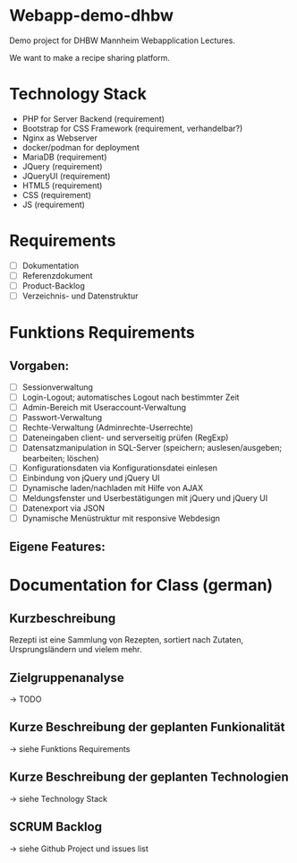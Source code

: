 # Webapp-demo-dhbw
Demo project for DHBW Mannheim Webapplication Lectures.

We want to make a recipe sharing platform.

# Technology Stack
- PHP for Server Backend (requirement)
- Bootstrap for CSS Framework (requirement, verhandelbar?)
- Nginx as Webserver
- docker/podman for deployment
- MariaDB (requirement)
- JQuery (requirement)
- JQueryUI (requirement)
- HTML5 (requirement)
- CSS (requirement)
- JS (requirement)

# Requirements
- [ ] Dokumentation 
- [ ] Referenzdokument
- [ ] Product-Backlog
- [ ] Verzeichnis- und Datenstruktur

# Funktions Requirements
## Vorgaben:
- [ ] Sessionverwaltung
- [ ] Login-Logout; automatisches Logout nach bestimmter Zeit
- [ ] Admin-Bereich mit Useraccount-Verwaltung
- [ ] Passwort-Verwaltung
- [ ] Rechte-Verwaltung (Adminrechte-Userrechte)
- [ ] Dateneingaben client- und serverseitig prüfen (RegExp)
- [ ] Datensatzmanipulation in SQL-Server (speichern; auslesen/ausgeben; bearbeiten; löschen)
- [ ] Konfigurationsdaten via Konfigurationsdatei einlesen
- [ ] Einbindung von jQuery und jQuery UI
- [ ] Dynamische laden/nachladen mit Hilfe von AJAX
- [ ] Meldungsfenster und Userbestätigungen mit jQuery und jQuery UI
- [ ] Datenexport via JSON
- [ ] Dynamische Menüstruktur mit responsive Webdesign
## Eigene Features:

# Documentation for Class (german)
## Kurzbeschreibung
Rezepti ist eine Sammlung von Rezepten, sortiert nach Zutaten, Ursprungsländern und vielem mehr.

## Zielgruppenanalyse
-> TODO

## Kurze Beschreibung der geplanten Funkionalität
-> siehe Funktions Requirements

## Kurze Beschreibung der geplanten Technologien
-> siehe Technology Stack

## SCRUM Backlog
-> siehe Github Project und issues list
